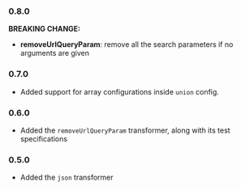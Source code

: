 ### 0.8.0
**BREAKING CHANGE:**
- **removeUrlQueryParam**: remove all the search parameters if no arguments are given

### 0.7.0

* Added support for array configurations inside `union` config.

### 0.6.0

* Added the `removeUrlQueryParam` transformer, along with its test specifications

### 0.5.0

* Added the `json` transformer
